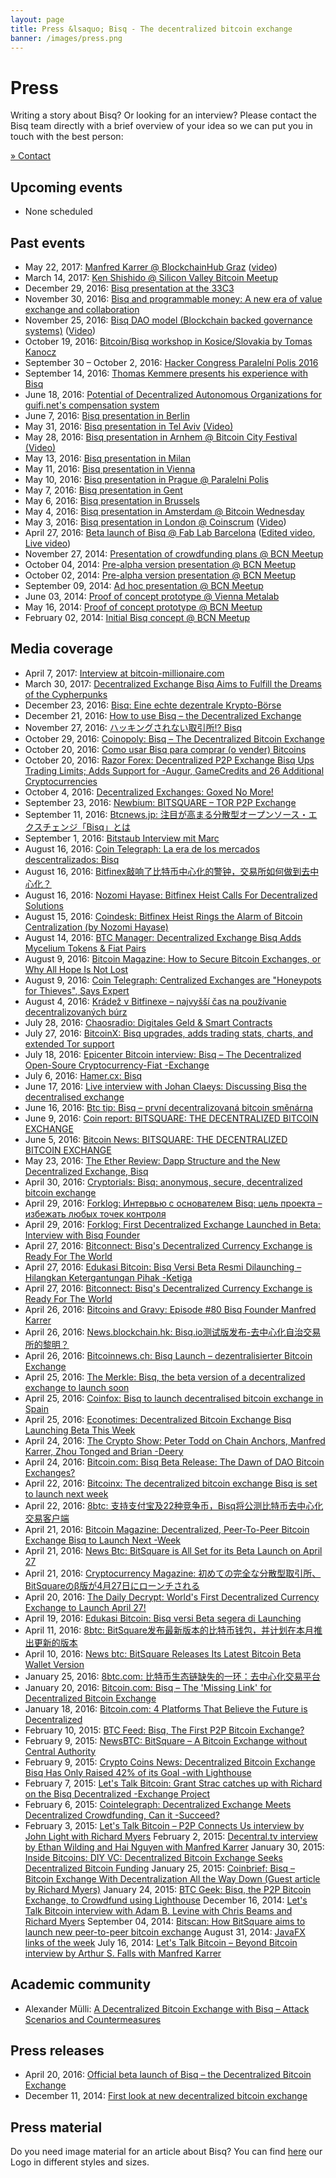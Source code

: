 ```yaml
---
layout: page
title: Press &lsaquo; Bisq - The decentralized bitcoin exchange
banner: /images/press.png
---
```

# Press

Writing a story about Bisq? Or looking for an interview? Please contact the Bisq team directly with a brief overview of your idea so we can put you in touch with the best person:

[» Contact][1]

## Upcoming events

 - None scheduled

## Past events

 - May 22, 2017: [Manfred Karrer @ BlockchainHub Graz][2] ([video][3])
 - March 14, 2017: [Ken Shishido @ Silicon Valley Bitcoin Meetup][4]
 - December 29, 2016: [Bisq presentation at the 33C3][5]
 - November 30, 2016: [Bisq and programmable money: A new era of value exchange and collaboration][6]
 - November 25, 2016: [Bisq DAO model (Blockchain backed governance systems)][7] ([Video][8])
 - October 19, 2016: [Bitcoin/Bisq workshop in Kosice/Slovakia by Tomas Kanocz][9]
 - September 30 – October 2, 2016: [Hacker Congress Paralelní Polis 2016][10]
 - September 14, 2016: [Thomas Kemmere presents his experience with Bisq][11]
 - June 18, 2016: [Potential of Decentralized Autonomous Organizations for guifi.net's compensation system][12]
 - June 7, 2016: [Bisq presentation in Berlin][13]
 - May 31, 2016: [Bisq presentation in Tel Aviv][14] [(Video)][15]
 - May 28, 2016: [Bisq presentation in Arnhem @ Bitcoin City Festival][16] [(Video)][17]
 - May 13, 2016: [Bisq presentation in Milan][18]
 - May 11, 2016: [Bisq presentation in Vienna][19]
 - May 10, 2016: [Bisq presentation in Prague @ ][20][Paralelni Polis][21]
 - May 7, 2016: [Bisq presentation in Gent][22]
 - May 6, 2016: [Bisq presentation in Brussels][23]
 - May 4, 2016: [Bisq presentation in Amsterdam @ Bitcoin Wednesday][24]
 - May 3, 2016: [Bisq presentation in London @ Coinscrum][25] ([Video][26])
 - April 27, 2016: [Beta launch of Bisq][27][ @ Fab Lab Barcelona][28] ([Edited video][29], [Live video][30])
 - November 27, 2014: [Presentation of crowdfunding plans @ BCN Meetup][31]
 - October 04, 2014: [Pre-alpha version presentation @ BCN Meetup][32]
 - October 02, 2014: [Pre-alpha version presentation @ BCN Meetup][33]
 - September 09, 2014: [Ad hoc presentation @ BCN Meetup][34]
 - June 03, 2014: [Proof of concept prototype @ Vienna Metalab][35]
 - May 16, 2014: [Proof of concept prototype @ BCN Meetup][36]
 - February 02, 2014: [Initial Bisq concept @ BCN Meetup][37]

## Media coverage

 - April 7, 2017: [Interview at bitcoin-millionaire.com][38]
 - March 30, 2017: [Decentralized Exchange Bisq Aims to Fulfill the Dreams of the Cypherpunks][39]
 - December 23, 2016: [Bisq: Eine echte dezentrale Krypto-Börse][40]
 - December 21, 2016: [How to use Bisq – the Decentralized Exchange][41]
 - November 27, 2016: [ハッキングされない取引所!? Bisq][42]
 - October 29, 2016: [Coinopoly: Bisq – The Decentralized Bitcoin Exchange][43]
 - October 20, 2016: [Como usar Bisq para comprar (o vender) Bitcoins ][44]
 - October 20, 2016: [Razor Forex: Decentralized P2P Exchange Bisq Ups Trading Limits; Adds Support for  -Augur, GameCredits and 26 Additional Cryptocurrencies][45]
 - October 4, 2016: [Decentralized Exchanges: Goxed No More!][46]
 - September 23, 2016: [Newbium: BITSQUARE – TOR P2P Exchange][47]
 - September 11, 2016: [Btcnews.jp: 注目が高まる分散型オープンソース・エクスチェンジ「Bisq」とは][48]
 - September 1, 2016: [Bitstaub Interview mit Marc][49]
 - August 16, 2016: [Coin Telegraph: La era de los mercados descentralizados: Bisq][50]
 - August 16, 2016: [Bitfinex敲响了比特币中心化的警钟，交易所如何做到去中心化？][51]
 - August 16, 2016: [Nozomi Hayase: Bitfinex Heist Calls For Decentralized Solutions][52]
 - August 15, 2016: [Coindesk: Bitfinex Heist Rings the Alarm of Bitcoin Centralization (by Nozomi Hayase)][53]
 - August 14, 2016: [BTC Manager: Decentralized Exchange Bisq Adds Mycelium Tokens & Fiat Pairs][54]
 - August 9, 2016: [Bitcoin Magazine: How to Secure Bitcoin Exchanges, or Why All Hope Is Not Lost][55]
 - August 9, 2016: [Coin Telegraph: Centralized Exchanges are "Honeypots for Thieves", Says Expert][56]
 - August 4, 2016: [Krádež v Bitfinexe – najvyšší čas na používanie decentralizovaných búrz][57]
 - July 28, 2016: [Chaosradio: Digitales Geld & Smart Contracts][58]
 - July 27, 2016: [BitcoinX: Bisq upgrades, adds trading stats, charts, and extended Tor support][59]
 - July 18, 2016: [Epicenter Bitcoin interview: Bisq – The Decentralized Open-Soure Cryptocurrency-Fiat  -Exchange][60]
 - July 6, 2016: [Hamer.cx: Bisq][61]
 - June 17, 2016: [Live interview with Johan Claeys: Discussing Bisq the decentralised exchange][62]
 - June 16, 2016: [Btc tip: Bisq – první decentralizovaná bitcoin směnárna][63]
 - June 9, 2016: [Coin report: BITSQUARE: THE DECENTRALIZED BITCOIN EXCHANGE][64]
 - June 5, 2016: [Bitcoin News: BITSQUARE: THE DECENTRALIZED BITCOIN EXCHANGE][65]
 - May 23, 2016: [The Ether Review: Dapp Structure and the New Decentralized Exchange, Bisq][66]
 - April 30, 2016: [Cryptorials: Bisq: anonymous, secure, decentralized bitcoin exchange][67]
 - April 29, 2016: [Forklog: Интервью с основателем Bisq: цель проекта – избежать любых точек контроля][68]
 - April 29, 2016: [Forklog: First Decentralized Exchange Launched in Beta: Interview with Bisq Founder][69]
 - April 27, 2016: [Bitconnect: Bisq's Decentralized Currency Exchange is Ready For The World][70]
 - April 27, 2016: [Edukasi Bitcoin: Bisq Versi Beta Resmi Dilaunching – Hilangkan Ketergantungan Pihak  -Ketiga][71]
 - April 27, 2016: [Bitconnect: Bisq's Decentralized Currency Exchange is Ready For The World][70]
 - April 26, 2016: [Bitcoins and Gravy: Episode #80 Bisq Founder Manfred Karrer][72]
 - April 26, 2016: [News.blockchain.hk: Bisq.io测试版发布-去中心化自治交易所的黎明？][73]
 - April 26, 2016: [Bitcoinnews.ch: Bisq Launch – dezentralisierter Bitcoin Exchange][74]
 - April 25, 2016: [The Merkle: Bisq, the beta version of a decentralized exchange to launch soon][75]
 - April 25, 2016: [Coinfox: Bisq to launch decentralised bitcoin exchange in Spain][76]
 - April 25, 2016: [Econotimes: Decentralized Bitcoin Exchange Bisq Launching Beta This Week ][77]
 - April 24, 2016: [The Crypto Show: Peter Todd on Chain Anchors, Manfred Karrer, Zhou Tonged and Brian  -Deery][78]
 - April 24, 2016: [Bitcoin.com: Bisq Beta Release: The Dawn of DAO Bitcoin Exchanges?][79]
 - April 22, 2016: [Bitcoinx: The decentralized bitcoin exchange Bisq is set to launch next week][80]
 - April 22, 2016: [8btc: 支持支付宝及22种竞争币，Bisq将公测比特币去中心化交易客户端][81]
 - April 21, 2016: [Bitcoin Magazine: Decentralized, Peer-To-Peer Bitcoin Exchange Bisq to Launch Next  -Week][82]
 - April 21, 2016: [News Btc: BitSquare is All Set for its Beta Launch on April 27][83]
 - April 21, 2016: [Cryptocurrency Magazine: 初めての完全な分散型取引所、BitSquareのβ版が4月27日にローンチされる][84]
 - April 20, 2016: [The Daily Decrypt: World's First Decentralized Currency Exchange to Launch April 27!][85]
 - April 19, 2016: [Edukasi Bitcoin: Bisq versi Beta segera di Launching][86]
 - April 11, 2016: [8btc: BitSquare发布最新版本的比特币钱包，并计划在本月推出更新的版本][87]
 - April 10, 2016: [News btc: BitSquare Releases Its Latest Bitcoin Beta Wallet Version][88]
 - January 25, 2016: [8btc.com: 比特币生态链缺失的一环：去中心化交易平台][89]
 - January 20, 2016: [Bitcoin.com: Bisq – The 'Missing Link' for Decentralized Bitcoin Exchange][90]
 - January 18, 2016: [Bitcoin.com: 4 Platforms That Believe the Future is Decentralized][91]
 - February 10, 2015: [BTC Feed: Bisq, The First P2P Bitcoin Exchange?][92]
 - February 9, 2015: [NewsBTC: BitSquare – A Bitcoin Exchange without Central Authority][93]
 - February 9, 2015: [Crypto Coins News: Decentralized Bitcoin Exchange Bisq Has Only Raised 42% of its Goal  -with Lighthouse][94]
 - February 7, 2015: [Let's Talk Bitcoin: Grant Strac catches up with Richard on the Bisq Decentralized  -Exchange Project][95]
 - February 6, 2015: [Cointelegraph: Decentralized Exchange Meets Decentralized Crowdfunding, Can it  -Succeed?][96]
 - February 3, 2015: [Let's Talk Bitcoin – P2P Connects Us interview by John Light with Richard Myers][97]
 February 2, 2015: [Decentral.tv interview by Ethan Wilding and Hai Nguyen with Manfred Karrer][98]
 January 30, 2015: [Inside Bitcoins: DIY VC: Decentralized Bitcoin Exchange Seeks Decentralized Bitcoin Funding][99]
 January 25, 2015: [Coinbrief: Bisq – Bitcoin Exchange With Decentralization All the Way Down (Guest article by Richard Myers)][100]
 January 24, 2015: [BTC Geek: Bisq, the P2P Bitcoin Exchange, to Crowdfund using Lighthouse][101]
 December 16, 2014: [Let's Talk Bitcoin interview with Adam B. Levine with Chris Beams and Richard Myers][102]
 September 04, 2014: [Bitscan: How BitSquare aims to launch new peer-to-peer bitcoin exchange][103]
 August 31, 2014: [JavaFX links of the week][104]
 July 16, 2014: [Let's Talk Bitcoin – Beyond Bitcoin interview by Arthur S. Falls with Manfred Karrer][105]

## Academic community

 - Alexander Mülli: [A Decentralized Bitcoin Exchange with Bisq – Attack Scenarios and Countermeasures](http://www.merlin.uzh.ch/publication/show/12423)

## Press releases

 - April 20, 2016: [Official beta launch of Bisq – the Decentralized Bitcoin Exchange](/press-material/press_releases/Bitsquare_Beta_Launch.pdf)
 - December 11, 2014: [First look at new decentralized bitcoin exchange](/press-material/press_releases/bitsquare-release-v0.1.pdf)

## Press material

Do you need image material for an article about Bisq? You can find [here][106] our Logo in different styles and sizes.

[1]: /contact/
[2]: https://www.meetup.com/de-DE/BlockchainHub-Graz/events/239672640/
[3]: https://www.youtube.com/watch?v=6XFwBC-KAXE
[4]: https://www.meetup.com/de-DE/Silicon-Valley-Bitcoin-Users/events/233079545/?eventId=233079545
[5]: https://twitter.com/emzy/status/814479307254988800
[6]: https://www.meetup.com/de-DE/Barcelona-Free-Software/events/235490000/?eventId=235490000
[7]: https://www.meetup.com/de-DE/bitcoin-barcelona/events/235437949/
[8]: https://www.youtube.com/watch?v=6O01jMcIMOQ
[9]: mailto:tomas.kanocz%40cnl.sk
[10]: http://hcpp.cz/
[11]: http://www.meetup.com/de-DE/Bitcoin-The-Hague/events/232260101/
[12]: https://sax2016.guifi.net/index.php/Programa
[13]: http://www.meetup.com/de-DE/Blockchain-Meetup-Berlin/events/230221859/?eventId=230221859
[14]: http://www.meetup.com/bitcoin-il/events/231011433/
[15]: https://www.youtube.com/watch?v=UQLUEurfHjY
[16]: http://www.arnhembitcoinstad.nl/
[17]: https://www.youtube.com/watch?v=1nmliqOxysU
[18]: http://www.meetup.com/bitcoinmilano/
[19]: http://www.meetup.com/Bitcoin-Austria/events/230245507/
[20]: http://www.meetup.com/de-DE/Bitcoin-meetup-Paralelni-Polis/events/230800440/?eventId=230800440
[21]: https://www.paralelnipolis.cz/
[22]: http://www.meetup.com/P2P-Gent/events/230417049
[23]: http://www.meetup.com/de-DE/Bitcoin-Brussels/events/230723225/?eventId=230723225
[24]: http://www.bitcoinwednesday.com/profile-manfred-karrer/
[25]: http://www.meetup.com/de-DE/coinscrum/events/229960247/
[26]: http://www.coinscrum.com/2016/05/05/members-club-ep007-manfred-karrer/
[27]: http://www.meetup.com/de-DE/bitcoin-barcelona/events/230228028
[28]: http://iaac.net/spring-lecture-series-2016-manfred-karrer
[29]: https://vimeo.com/174312139/0c97bc0576
[30]: https://www.youtube.com/watch?v=ZPb75akTyro
[31]: http://www.meetup.com/bitcoin-barcelona/events/218819212/
[32]: http://www.meetup.com/bitcoin-barcelona/events/211156922/
[33]: http://www.meetup.com/bitcoin-barcelona/events/208734292/
[34]: http://www.meetup.com/bitcoin-barcelona/events/203215982/
[35]: http://wiki.bitcoin-austria.at/wiki/Treffen/35
[36]: http://www.meetup.com/bitcoin-barcelona/events/177734352/
[37]: http://www.meetup.com/bitcoin-barcelona/events/165511282/
[38]: https://www.bitcoin-millionaire.com/business-bitsquare/
[39]: https://news.bitcoin.com/bitsquare-aims-fulfill-dreams-cypherpunks/
[40]: https://www.btc-echo.de/bitsquare-eine-echte-dezentrale-krypto-boerse/
[41]: https://www.cryptocompare.com/exchanges/guides/how-to-use-bitsquare
[42]: https://www.coin-portal.net/2016/11/27/15241/
[43]: https://coinopoly.xyz/bitsquare-review/
[44]: http://www.criptopedia.com/como-usar-bitsquare-para-comprar-o-vender-bitcoins/
[45]: http://www.razor-forex.com/2016/10/decentralized-p2p-exchange-bitsquare.html
[46]: https://electronic-sushi.tumblr.com/post/151324606774/decentralized-exchanges-goxed-no-more
[47]: https://coins.newbium.com/post/1976-bitsquare-tor-p2p-exchange
[48]: http://btcnews.jp/bitsquare-decentralized-exchange-what-is/
[49]: http://bitstaub.diskordia.org/?podcast=bs024-bitsquare
[50]: https://cointelegraph.es/news/la-era-de-los-mercados-descentralizados-bitsquare
[51]: http://www.8btc.com/bitfinex-bitcoin-alarm-centralization
[52]: https://medium.com/@nozomimagine/bitfinex-heist-calls-for-decentralized-solutions-e3e9a4a61b55#.a54zytwga
[53]: http://www.coindesk.com/bitfinex-bitcoin-alarm-centralization/
[54]: https://btcmanager.com/news/decentralized-exchange-bitsquare-adds-mycelium-tokens-fiat-pairs/
[55]: https://bitcoinmagazine.com/articles/how-to-secure-bitcoin-exchanges-or-why-all-hope-is-not-lost-1470764032
[56]: https://cointelegraph.com/news/centralized-exchanges-are-honeypots-for-thieves-says-expert
[57]: http://www.bitcoinpit.net/?p=20805
[58]: http://chaosradio.ccc.de/cr225.html
[59]: http://bitcoinx.io/news/articles/bitsquare-upgrades-adds-trading-stats-charts-and-extended-tor-support/
[60]: https://letstalkbitcoin.com/blog/post/eb140-manfred-kareer-bitsquare-the-decentralized-open-soure-cryptocurrency-fiat-exchange
[61]: http://www.hamer.cx/bitsquare-io/
[62]: http://www.johanclaeys.com/bitsquare-decentralised-exchage
[63]: http://btctip.cz/bitsquare-prvni-decentralizovana-bitcoin-smenarna/
[64]: https://coinreport.net/guest-post-bitsquare-the-decentralized-bitcoin-exchange/
[65]: https://www.bitcoinnews.ch/4140/bitsquare-the-decentralized-bitcoin-exchange/
[66]: https://letstalkbitcoin.com/blog/post/the-ether-review-28-dapp-structure-and-the-new-decentralized-exchange-bitsquare
[67]: http://cryptorials.io/bitsquare-anonymous-secure-decentralized-bitcoin-exchange/
[68]: http://forklog.com/intervyu-s-osnovatelem-bitsquare-tsel-proekta-izbezhat-lyubyh-tochek-kontrolya/
[69]: http://forklog.net/first-decentralized-exchange-launched-in-beta-interview-with-bitsquare-founder/
[70]: https://bitconnect.co/bitcoin-news/131/bitsquares-decentralized-currency-exchange-is-ready-for-the-world/
[71]: http://edukasibitcoin.com/bitsquare-versi-beta-resmi-dilaunching/
[72]: https://letstalkbitcoin.com/blog/post/episode-80-bitsquare-founder-manfred-karrer
[73]: http://news.blockchain.hk/bitsquare-beta-dawn-dao-exchanges/
[74]: https://www.bitcoinnews.ch/3861/bitsquare-dezentralisierter-bitcoin-exchange/
[75]: http://themerkle.com/bitsquare-the-beta-version-of-a-decentralized-exchange-to-launch-soon/
[76]: http://www.coinfox.info/news/5379-bitsquare-zapustit-pervuyu-detsentralizovannuyu-bitkoin-birzhu-2
[77]: http://www.econotimes.com/Decentralized-Bitcoin-Exchange-Bisq-Launching-Beta-This-Week-199759
[78]: https://letstalkbitcoin.com/blog/post/the-crypto-show-with-peter-todd-manfred-karrer-zhou-tonged-and-brian-deery
[79]: https://news.bitcoin.com/bitsquare-beta-dawn-dao-exchanges/
[80]: http://bitcoinx.io/news/articles/the-decentralized-bitcoin-exchange-bitsquare-is-set-to-launch-next-week/
[81]: http://www.8btc.com/bitsquare-decentralized-bitcoin-fiat-exchange
[82]: https://bitcoinmagazine.com/articles/decentralized-peer-to-peer-bitcoin-exchange-bitsquare-to-launch-next-week-1461260120
[83]: http://www.newsbtc.com/2016/04/20/bitsquare-april-27-beta-launch/
[84]: http://cryptocurrencymagazine.com/distributed-exchange-bitsquare-beta/
[85]: https://www.youtube.com/watch?v=Torsqmubq68
[86]: http://edukasibitcoin.com/bitsquare-versi-beta-segera-di-launching/
[87]: http://www.8btc.com/bitsquare-newest-bitcoin-wallet
[88]: http://www.newsbtc.com/2016/04/10/bitsquare-wallet-beta-version/
[89]: http://www.8btc.com/decentralized-bitsquare
[90]: https://news.bitcoin.com/bitsquare-missing-link-decentralized-bitcoin-exchange/
[91]: https://news.bitcoin.com/4-platforms-believe-future-decentralized/
[92]: http://www.btcfeed.net/news/bitsquare-first-p2p-bitcoin-exchange/
[93]: http://newsbtc.com/2015/02/09/bitsquare-bitcoin-exchange-without-central-authority/
[94]: https://www.cryptocoinsnews.com/decentralized-bitcoin-exchange-bitsquare-raised-42-goal-lighthouse/
[95]: https://letstalkbitcoin.com/blog/post/lets-talk-bitcoin-185-greece-and-the-joint-bank-account
[96]: http://cointelegraph.com/news/113444/decentralized-exchange-meets-decentralized-crowdfunding-can-it-succeed
[97]: https://letstalkbitcoin.com/blog/post/p2p-connects-us-episode-10-richard-myers
[98]: http://decentral.tv/
[99]: http://insidebitcoins.com/news/diy-vc-decentralized-bitcoin-exchange-seeks-decentralized-bitcoin-funding
[100]: http://coinbrief.net/bitsquare-decentralized-bitcoin-exchange/
[101]: http://btcgeek.com/bitsquare-p2p-bitcoin-exchange-crowdfund-using-lighthouse/
[102]: http://letstalkbitcoin.com/blog/post/lets-talk-bitcoin-170-building-a-better-exchange
[103]: https://bitscan.com/articles/bitsquare-plans-to-launch-new-peer-to-peer-bitcoin-exchange#sthash.PQxuMDuA
[104]: http://fxexperience.com/2014/08/javafx-links-of-the-week-september-1/
[105]: http://letstalkbitcoin.com/blog/post/beyond-bitcoin-9-a-new-breed-of-exchange
[106]: /press-material/logos/
